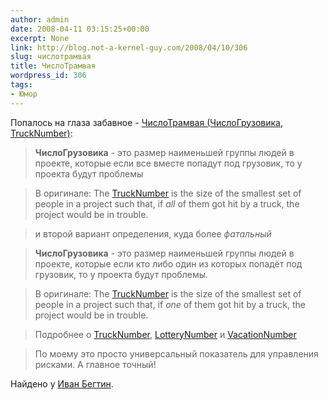 ```yaml
---
author: admin
date: 2008-04-11 03:15:25+00:00
excerpt: None
link: http://blog.not-a-kernel-guy.com/2008/04/10/306
slug: числотрамвая
title: ЧислоТрамвая
wordpress_id: 306
tags:
- Юмор
---
```


Попалось на глаза забавное - [ЧислоТрамвая (ЧислоГрузовика, TruckNumber)](http://ivbeg.livejournal.com/112925.html):

> **ЧислоГрузовика** - это размер наименьшей группы людей в проекте, которые если все вместе попадут под грузовик, то у проекта будут проблемы

> В оригинале: The [TruckNumber](http://c2.com/cgi/wiki?TruckNumber) is the size of the smallest set of people in a project such that, if _all_ of them got hit by a truck, the project would be in trouble.

> и второй вариант определения, куда более _фатальный_

> **ЧислоГрузовика** - это размер наименьшей группы людей в проекте, которые если кто либо один из которых попадёт под грузовик, то у проекта будут проблемы.

> В оригинале: The [TruckNumber](http://c2.com/cgi/wiki?TruckNumber) is the size of the smallest set of people in a project such that, if _one_ of them got hit by a truck, the project would be in trouble.

> Подробнее о [TruckNumber](http://c2.com/cgi/wiki?TruckNumberFixed), [LotteryNumber](http://c2.com/cgi/wiki?LotteryNumber) и [VacationNumber](http://c2.com/cgi/wiki?VacationNumber)

> По моему это просто универсальный показатель для управления рисками. А главное точный!

Найдено у [Иван Бегтин](http://ivbeg.livejournal.com/112925.html).
